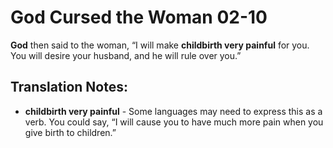 God Cursed the Woman 02-10
============================


**God** then said to the woman, “I will make **childbirth very painful**
for you. You will desire your husband, and he will rule over you.”

Translation Notes:
------------------

-   **childbirth very painful** - Some languages may need to express
    this as a verb. You could say, “I will cause you to have much more
    pain when you give birth to children.”

